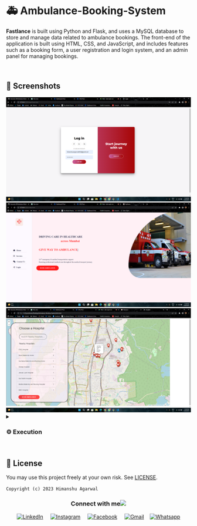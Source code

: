 # 🚑 Ambulance-Booking-System

**Fastlance** is built using Python and Flask, and uses a MySQL database to store and manage data related to ambulance bookings. The front-end of the application is built using HTML, CSS, and JavaScript, and includes features such as a booking form, a user registration and login system, and an admin panel for managing bookings.
 
<br>

## 👀 Screenshots

<img src = './assets/1.png'>
<img src = './assets/2.png'>
<img src = './assets/3.png'>

<br>

<details>
<summary><h3>⚙️ Execution</h3></summary>

1. Clone our repo

    ```bash
    git clone https://github.com/himanshu-03/Ambulance-Booking-System
    ```

2. Set up a virtual environment

    ```bash
    python -m venv env
    ```

3. Activate the virtual environment

    ```bash
    env\Scripts\activate
    ```

4. Install the dependencies

    ```bash
    pip install -r requirements.txt
    ```

5. Run the FastAPI framework by typing:
    ```bash
    uvicorn main:app --reload
    ```

6. Without closing the Terminal, open a live server for `index.html` and use our application
</details>

<br>

## 🪪 License

You may use this project freely at your own risk. See [LICENSE](https://choosealicense.com/licenses/mit/).

    Copyright (c) 2023 Himanshu Agarwal

<div align="center">
<h3> Connect with me<a href="https://gifyu.com/image/Zy2f"><img src="https://github.com/milaan9/milaan9/blob/main/Handshake.gif" width="50px"></a>
</h3> 
<p align="center">
    <a href="https://www.linkedin.com/in/agarwal-himanshu" target="_blank"><img alt="LinkedIn" width="25px" src="https://cdn-icons-png.flaticon.com/512/3536/3536505.png"></a> &nbsp&nbsp&nbsp
    <a href="https://www.instagram.com/_._hiimanshu_._" target="_blank"><img alt="Instagram" width="25px" src="https://cdn-icons-png.flaticon.com/512/1384/1384063.png"></a> &nbsp&nbsp&nbsp
    <a href="https://www.facebook.com/profile.php?id=100006757421091" target="_blank"><img alt="Facebook" width="25px" src="https://upload.wikimedia.org/wikipedia/commons/5/51/Facebook_f_logo_%282019%29.svg"></a> &nbsp&nbsp&nbsp
    <a href="mailto:himanshuaaagarwal2002@gmail.com" target="_blank"><img alt="Gmail" width="25px" src="https://cdn-icons-png.flaticon.com/512/5968/5968534.png"></a>&nbsp&nbsp&nbsp
    <a href="https://api.whatsapp.com/send/?phone=%2B919967432086&text&type=phone_number&app_absent=0" target="_blank"><img alt="Whatsapp" width="25px" src="https://cdn-icons-png.flaticon.com/512/5968/5968841.png"></a>
    
</p> 